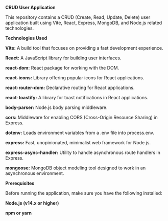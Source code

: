 **CRUD User Application**

This repository contains a CRUD (Create, Read, Update, Delete) user application built using Vite, React, Express, MongoDB, and Node.js related technologies.

**Technologies Used**

**Vite:** A build tool that focuses on providing a fast development experience.

**React:** A JavaScript library for building user interfaces.

**react-dom:** React package for working with the DOM.

**react-icons:** Library offering popular icons for React applications.

**react-router-dom:** Declarative routing for React applications.

**react-toastify:** A library for toast notifications in React applications.

**body-parser:** Node.js body parsing middleware.

**cors:** Middleware for enabling CORS (Cross-Origin Resource Sharing) in Express.

**dotenv:** Loads environment variables from a .env file into process.env.

**express:** Fast, unopinionated, minimalist web framework for Node.js.

**express-async-handler:** Utility to handle asynchronous route handlers in Express.

**mongoose:** MongoDB object modeling tool designed to work in an asynchronous environment.

**Prerequisites**

Before running the application, make sure you have the following installed:

**Node.js (v14.x or higher)**

**npm or yarn**
